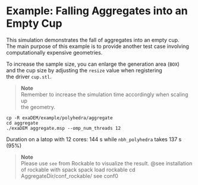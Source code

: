 # Example: Falling Aggregates into an Empty Cup

This simulation demonstrates the fall of aggregates into an empty cup.  
The main purpose of this example is to provide another test case involving  
computationally expensive geometries.

To increase the sample size, you can enlarge the generation area (`BOX`)  
and the cup size by adjusting the `resize` value when registering  
the driver `cup.stl`.

> **Note**  
> Remember to increase the simulation time accordingly when scaling up  
> the geometry.


```
cp -R exaDEM/example/polyhedra/aggregate
cd aggregate
./exaDEM aggregate.msp --omp_num_threads 12
```

Duration on a latop with 12 cores: 144 s while `nbh_polyhedra` takes 137 s (95%)


> **Note**  
> Please use ``see`` from Rockable to visualize the result.
> @see installation of rockable with spack
> spack load rockable
> cd AggregateDir/conf_rockable/
> see conf0
